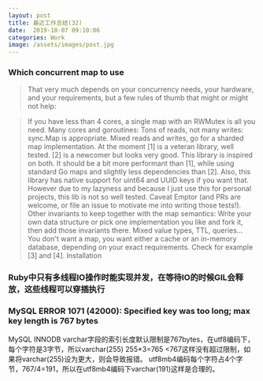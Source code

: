 ```yaml
---
layout: post
title: 最近工作总结(32)
date:  2019-10-07 09:10:06
categories: Work
image: /assets/images/post.jpg
---
```


### Which concurrent map to use
>That very much depends on your concurrency needs, your hardware, and your requirements, but a few rules of thumb that might or might not help:

>If you have less than 4 cores, a single map with an RWMutex is all you need.
Many cores and goroutines:
Tons of reads, not many writes: sync.Map is appropriate.
Mixed reads and writes, go for a sharded map implementation. At the moment [1] is a veteran library, well tested. [2] is a newcomer but looks very good. This library is inspired on both. It should be a bit more performant than [1], while using standard Go maps and slightly less dependencies than [2]. Also, this library has native support for uint64 and UUID keys if you want that. However due to my lazyness and because I just use this for personal projects, this lib is not so well tested. Caveat Emptor (and PRs are welcome, or file an issue to motivate me into writing those tests!).
Other invariants to keep together with the map semantics: Write your own data structure or pick one implementation you like and fork it, then add those invariants there.
Mixed value types, TTL, queries... You don't want a map, you want either a cache or an in-memory database, depending on your exact requirements. Check for example [3] and [4].
Installation

### Ruby中只有多线程IO操作时能实现并发，在等待IO的时候GIL会释放，这些线程可以穿插执行

### MySQL ERROR 1071 (42000): Specified key was too long; max key length is 767 bytes
MySQL INNODB varchar字段的索引长度默认限制是767bytes，在utf8编码下，每个字符是3字节，所以varchar(255) 255*3=765 <767这样没有超过限制，如果将varchar(255)设为更大，则会导致报错。
utf8mb4编码每个字符占4个字节，767/4=191，所以在utf8mb4编码下varchar(191)这样是合理的。
